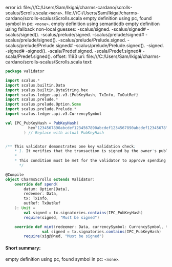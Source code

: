 error id: file:///C:/Users/Sam/Ikigai/charms-cardano/scrolls-scalus/Scrolls.scala:`<none>`.
file:///C:/Users/Sam/Ikigai/charms-cardano/scrolls-scalus/Scrolls.scala
empty definition using pc, found symbol in pc: `<none>`.
empty definition using semanticdb
empty definition using fallback
non-local guesses:
	 -scalus/signed.
	 -scalus/signed#
	 -scalus/signed().
	 -scalus/prelude/signed.
	 -scalus/prelude/signed#
	 -scalus/prelude/signed().
	 -scalus/prelude/Prelude.signed.
	 -scalus/prelude/Prelude.signed#
	 -scalus/prelude/Prelude.signed().
	 -signed.
	 -signed#
	 -signed().
	 -scala/Predef.signed.
	 -scala/Predef.signed#
	 -scala/Predef.signed().
offset: 1193
uri: file:///C:/Users/Sam/Ikigai/charms-cardano/scrolls-scalus/Scrolls.scala
text:
```scala
package validator

import scalus.*
import scalus.builtin.Data
import scalus.builtin.ByteString.hex
import scalus.ledger.api.v3.{PubKeyHash, TxInfo, TxOutRef}
import scalus.prelude.*
import scalus.prelude.Option.Some
import scalus.prelude.Prelude.*
import scalus.ledger.api.v3.CurrencySymbol

val IPC_PubKeyHash = PubKeyHash(
          hex"1234567890abcdef1234567890abcdef1234567890abcdef12345678"
        ) // Replace with actual PubKeyHash


/** This validator demonstrates one key validation check:
    * 1. It verifies that the transaction is signed by the owner's public key hash (above)
    * 
    * This condition must be met for the validator to approve spending the UTxO.
      */

@Compile
object CharmsScrolls extends Validator:
    override def spend(
        datum: Option[Data],
        redeemer: Data,
        tx: TxInfo,
        outRef: TxOutRef
    ): Unit =
        val signed = tx.signatories.contains(IPC_PubKeyHash)
        require(signed, "Must be signed")

    override def mint(redeemer: Data, currencySymbol: CurrencySymbol, tx: TxInfo): Unit = 
                val signed = tx.signatories.contains(IPC_PubKeyHash)
        require(sig@@ned, "Must be signed")

```


#### Short summary: 

empty definition using pc, found symbol in pc: `<none>`.